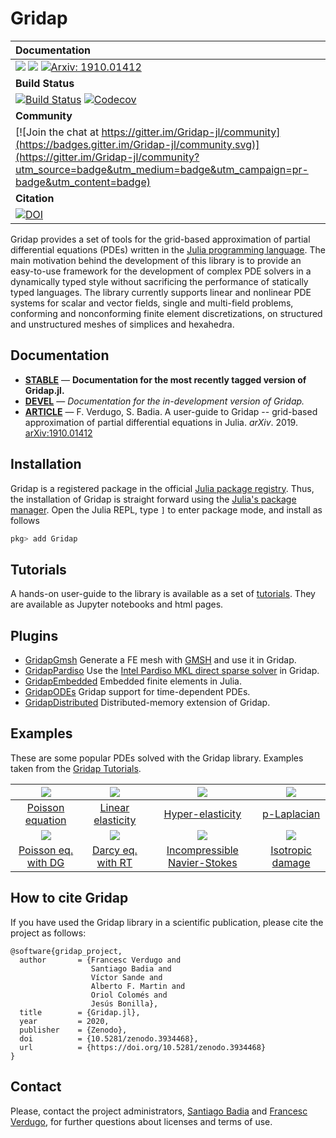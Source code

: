# Gridap

| **Documentation** |
|:------------ |
| [![](https://img.shields.io/badge/docs-stable-blue.svg)](https://gridap.github.io/Gridap.jl/stable) [![](https://img.shields.io/badge/docs-dev-blue.svg)](https://gridap.github.io/Gridap.jl/dev) [![Arxiv: 1910.01412](https://img.shields.io/badge/cs.MS-arXiv%3A1910.01412-B31B1B.svg)](https://arxiv.org/abs/1910.01412) |
|**Build Status** |
| [![Build Status](https://travis-ci.com/gridap/Gridap.jl.svg?branch=master)](https://travis-ci.com/gridap/Gridap.jl) [![Codecov](https://codecov.io/gh/gridap/Gridap.jl/branch/master/graph/badge.svg)](https://codecov.io/gh/gridap/Gridap.jl) |
| **Community** |
| [![Join the chat at https://gitter.im/Gridap-jl/community](https://badges.gitter.im/Gridap-jl/community.svg)](https://gitter.im/Gridap-jl/community?utm_source=badge&utm_medium=badge&utm_campaign=pr-badge&utm_content=badge) |
| **Citation** |
| [![DOI](https://zenodo.org/badge/DOI/10.5281/zenodo.3934468.svg)](https://doi.org/10.5281/zenodo.3934468) |



Gridap provides a set of tools for the grid-based approximation of partial differential equations (PDEs) written in the
[Julia programming language](https://julialang.org/). The main motivation behind the development of this library is to provide an easy-to-use framework for the development of complex PDE solvers in a dynamically typed style without sacrificing the performance of statically typed languages. The library currently supports linear and nonlinear PDE systems for scalar and vector fields, single and multi-field problems, conforming and nonconforming finite element discretizations, on structured and unstructured meshes of simplices and hexahedra.

## Documentation

- [**STABLE**](https://gridap.github.io/Gridap.jl/stable) &mdash; **Documentation for the most recently tagged version of Gridap.jl.**
- [**DEVEL**](https://gridap.github.io/Gridap.jl/dev) &mdash; *Documentation for the in-development version of Gridap.*
- [**ARTICLE**](https://arxiv.org/abs/1910.01412) &mdash; F. Verdugo, S. Badia. A user-guide to Gridap -- grid-based approximation of partial differential equations in Julia. *arXiv*. 2019. [arXiv:1910.01412](https://arxiv.org/abs/1910.01412)

## Installation

Gridap is a registered package in the official [Julia package registry](https://github.com/JuliaRegistries/General).  Thus, the installation of Gridap is straight forward using the [Julia's package manager](https://julialang.github.io/Pkg.jl/v1/). Open the Julia REPL, type `]` to enter package mode, and install as follows
```julia
pkg> add Gridap
```

## Tutorials

A hands-on user-guide to the library is available as a set of [tutorials](https://github.com/gridap/Tutorials). They are available as Jupyter notebooks and html pages.

## Plugins

- [GridapGmsh](https://github.com/gridap/GridapGmsh.jl) Generate a FE mesh with [GMSH](www.gmsh.info) and use it in Gridap.
- [GridapPardiso](https://github.com/gridap/GridapPardiso.jl) Use the [Intel Pardiso MKL direct sparse solver](https://software.intel.com/en-us/mkl-developer-reference-fortran-intel-mkl-pardiso-parallel-direct-sparse-solver-interface) in Gridap.
- [GridapEmbedded](https://github.com/gridap/GridapEmbedded.jl) Embedded finite elements in Julia.
- [GridapODEs](https://github.com/gridap/GridapODEs.jl) Gridap support for time-dependent PDEs.
- [GridapDistributed](https://github.com/gridap/GridapDistributed.jl) Distributed-memory extension of Gridap.

## Examples

These are some popular PDEs solved with the Gridap library. Examples taken from the [Gridap Tutorials](https://github.com/gridap/Tutorials).

| ![](https://gridap.github.io/Tutorials/dev/assets/poisson/fig_uh.png)   |  ![](https://gridap.github.io/Tutorials/dev/assets/elasticity/disp_ux_40.png) | ![](https://gridap.github.io/Tutorials/dev/assets/hyperelasticity/neo_hook_3d.png)  | ![](https://gridap.github.io/Tutorials/dev/assets/p_laplacian/sol-plap.png)  |
|:-------------:|:-------------:|:-----:|:----:|
| [Poisson equation](https://gridap.github.io/Tutorials/dev/pages/t001_poisson/) |  [Linear elasticity](https://gridap.github.io/Tutorials/dev/pages/t003_elasticity/) |  [Hyper-elasticity](https://gridap.github.io/Tutorials/dev/pages/t005_hyperelasticity/)  | [p-Laplacian](https://gridap.github.io/Tutorials/dev/pages/t004_p_laplacian/)   |
| ![](https://gridap.github.io/Tutorials/dev/assets/dg_discretization/jump_u.png) | ![](https://gridap.github.io/Tutorials/dev/assets/darcy/darcy_results.png) |![](https://gridap.github.io/Tutorials/dev/assets/inc_navier_stokes/ins_solution.png) | ![](https://gridap.github.io/Tutorials/dev/assets/isotropic_damage/damage_end.png) |
| [Poisson eq. with DG](https://gridap.github.io/Tutorials/dev/pages/t006_dg_discretization/)  |  [Darcy eq. with RT](https://gridap.github.io/Tutorials/dev/pages/t007_darcy/)  |  [Incompressible Navier-Stokes](https://gridap.github.io/Tutorials/dev/pages/t008_inc_navier_stokes/)  | [Isotropic damage](https://gridap.github.io/Tutorials/dev/pages/t010_isotropic_damage/)  |


## How to cite Gridap

If you have used the Gridap library in a scientific publication, please cite the project as follows:

```
@software{gridap_project,
  author       = {Francesc Verdugo and
                  Santiago Badia and
                  Víctor Sande and
                  Alberto F. Martin and
                  Oriol Colomés and
                  Jesús Bonilla},
  title        = {Gridap.jl},
  year         = 2020,
  publisher    = {Zenodo},
  doi          = {10.5281/zenodo.3934468},
  url          = {https://doi.org/10.5281/zenodo.3934468}
}
```

## Contact


Please, contact the project administrators, [Santiago Badia](mailto:santiago.badia@monash.edu) and [Francesc Verdugo](mailto:fverdugo@cimne.upc.edu), for further questions about licenses and terms of use.

